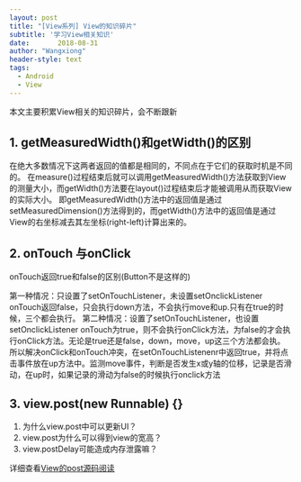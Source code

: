 ```yaml
---
layout: post
title: "[View系列] View的知识碎片"
subtitle: '学习View相关知识'
date:       2018-08-31
author: "Wangxiong"
header-style: text
tags:
  - Android
  - View
---
```

本文主要积累View相关的知识碎片，会不断跟新

## 1. getMeasuredWidth()和getWidth()的区别 

在绝大多数情况下这两者返回的值都是相同的，不同点在于它们的获取时机是不同的。 在measure()过程结束后就可以调用getMeasuredWidth()方法获取到View的测量大小，而getWidth()方法要在layout()过程结束后才能被调用从而获取View的实际大小。 即getMeasuredWidth()方法中的返回值是通过setMeasuredDimension()方法得到的，而getWidth()方法中的返回值是通过View的右坐标减去其左坐标(right-left)计算出来的。

## 2. onTouch 与onClick

onTouch返回true和false的区别(Button不是这样的)

第一种情况：只设置了setOnTouchListener，未设置setOnclickListener
onTouch返回false，只会执行down方法，不会执行move和up.只有在true的时候，三个都会执行。
第二种情况：设置了setOnTouchListener，也设置setOnclickListener
onTouch为true，则不会执行onClick方法，为false的才会执行onClick方法。无论是true还是false，down，move，up这三个方法都会执。
所以解决onClick和onTouch冲突，在setOnTouchListenenr中返回true，并将点击事件放在up方法中。监测move事件，判断是否发生x或y轴的位移，记录是否滑动，在up时，如果记录的滑动为false的时候执行onclick方法

## 3. view.post(new Runnable) {}

1. 为什么view.post中可以更新UI？
2. view.post为什么可以得到view的宽高？
3. view.postDelay可能造成内存泄露嘛？

详细查看[View的post源码阅读](http://wangxiong.top/2018/09/01/View%E7%9A%84Post%E6%BA%90%E7%A0%81/)

